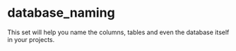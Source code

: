 # database_naming
This set will help you name the columns, tables and even the database itself in your projects.
